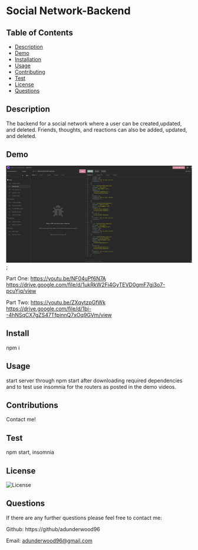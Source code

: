 # Social Network-Backend

## Table of Contents

- [Description](#Description)
- [Demo](#Demo)
- [Installation](#Installation)
- [Usage](#Usage)
- [Contributing](#Contributing)
- [Test](#Tests)
- [License](#License)
- [Questions](#Questions)

## Description

The backend for a social network where a user can be created,updated, and deleted. Friends, thoughts, and reactions can also be added, updated, and deleted.

## Demo
![users](https://github.com/adunderwood96/social-network/blob/d5e1fb56697dbec60fa71f8802b1bc165db3b7ec/assets/images/users.png);

Part One:
https://youtu.be/NF04uPf6N7A
https://drive.google.com/file/d/1ukRkW2Fi4GyTEVD0gmF7gj3o7-pcuYjq/view

Part Two:
https://youtu.be/ZXqytzpGfWk
https://drive.google.com/file/d/1bi--4hNSqCX7gZS47TfpinnQ7xOq9GVm/view

## Install

npm i

## Usage

start server through npm start after downloading required dependencies and to test use insomnia for the routers as posted in the demo videos.

## Contributions

Contact me!

## Test

npm start, insomnia

## License

![License](https://img.shields.io/badge/License-MIT-yellow.svg)

## Questions

If there are any further questions please feel free to contact me:

Github: https://github/adunderwood96

Email: adunderwood96@gmail.com
